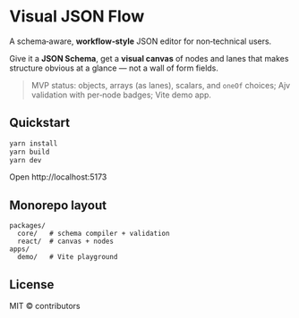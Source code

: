 # Visual JSON Flow

A schema‑aware, **workflow‑style** JSON editor for non‑technical users.

Give it a **JSON Schema**, get a **visual canvas** of nodes and lanes that makes structure obvious at a glance — not a wall of form fields.

> MVP status: objects, arrays (as lanes), scalars, and `oneOf` choices; Ajv validation with per‑node badges; Vite demo app.

## Quickstart
```bash
yarn install
yarn build
yarn dev
```
Open http://localhost:5173

## Monorepo layout
```
packages/
  core/   # schema compiler + validation
  react/  # canvas + nodes
apps/
  demo/   # Vite playground
```

## License
MIT © contributors
